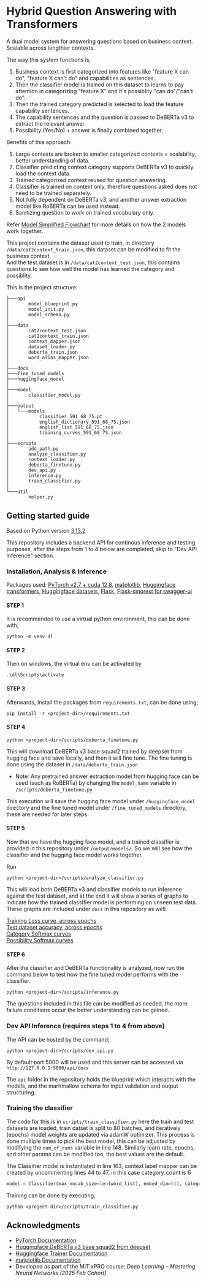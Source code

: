 # Hybrid Question Answering with Transformers  
A dual model system for answering questions based on business context. Scalable across lengthier contexts.

The way this system functions is, 
1. Business context is first categorized into features like "feature X can do", "feature X can't do" and capabilities as sentences.    
2. Then the classifier model is trained on this dataset to learns to pay attention in categorizing "feature X" and it's possiblity "can do"/"can't do".       
3. Then the trained category predicted is selected to load the feature capability sentences.   
4. The capability sentences and the question is passed to DeBERTa v3 to extract the relevant answer.   
5. Possibility (Yes/No) + answer is finally combined together.   

Benefits of this approach:   
1. Large contexts are broken to smaller categorized contexts = scalability, better understanding of data.   
2. Classifier predicting context category supports DeBERTa v3 to quickly load the context data.   
3. Trained categorized context reused for question answering.   
4. Classifier is trained on context only, therefore questions asked does not need to be trained separately.   
5. Not fully dependent on DeBERTa v3, and another answer extraction model like RoBERTa can be used instead.   
6. Sanitizing question to work on trained vocabulary only.    

Refer [Model Simplified Flowchart](https://) for more details on how the 2 models work together.

This project contains the dataset used to train, in directory ```/data/cat2context_train.json```, this dataset can be modified to fit the business context.   
And the test dataset is in ```/data/cat2context_test.json```, this contains questions to see how well the model has learned the category and possiblity.   

This is the project structure:   
```
├───api
│       model_blueprint.py
│       model_init.py
│       model_schema.py
│
├───data
│       cat2context_test.json
│       cat2context_train.json
│       context_mapper.json
│       dataset_loader.py
│       deberta_train.json
│       word_alias_mapper.json
│
├───docs
├───fine_tuned_models
├───huggingface_model
│
├───model
│       classifier_model.py
│
├───output
│   └───models
│           classifier_591_68_75.pt
│           english_dictionary_591_68_75.json
│           english_list_591_68_75.json
│           training_curves_591_68_75.json
│
├───scripts
│       add_path.py
│       analyze_classifier.py
│       context_loader.py
│       deberta_finetune.py
│       dev_api.py
│       inference.py
│       train_classifier.py
│    
└───util
        helper.py
```

## Getting started guide   
Based on Python version [3.13.2](https://www.python.org/downloads/release/python-3132/)   

This repository includes a backend API for continous inference and testing purposes, after the steps from 1 to 4 below are completed, skip to "Dev API Inference" section.    

### Installation, Analysis & Inference

Packages used: [PyTorch v2.7 + cuda 12.8](https://github.com/pytorch/pytorch/releases/tag/v2.7.0), [matplotlib](https://pypi.org/project/matplotlib/), [Huggingface transformers](https://pypi.org/project/transformers/), [Huggingface datasets](https://pypi.org/project/datasets/), [Flask](https://pypi.org/project/Flask/), [Flask-smorest for swagger-ui](https://flask-smorest.readthedocs.io/en/latest/)   

#### STEP 1
It is recommended to use a virtual python environment, this can be done with;
```
python -m venv dl
```

#### STEP 2
Then on windows, the virtual env can be activated by 
```
.\dl\Scripts\activate
```   

#### STEP 3
Afterwards, Install the packages from ```requirements.txt```, can be done using;
```
pip install -r <project-dir>/requirements.txt
```   

#### STEP 4
```
python <project-dir>/scripts/deberta_finetune.py
``` 
This will download DeBERTa v3 base squad2 trained by deepset from hugging face and save locally, and then it will fine tune. The fine tuning is done using the dataset in ```/data/deberta_train.json```   

- Note: Any pretrained answer extraction model from hugging face can be used (such as RoBERTa) by changing the ```model_name``` variable in ```/scripts/deberta_finetune.py```  

This execution will save the hugging face model under ```/huggingface_model``` directory and the fine tuned model under ```/fine_tuned_models``` directory, these are needed for later steps.   

#### STEP 5
Now that we have the hugging face model, and a trained classifier is provided in this repository under ```/output/models/```. So we will see how the classifier and the hugging face model works together.

Run 
```
python <project-dir>/scripts/analyze_classifier.py
```
This will load both DeBERTa v3 and classifier models to run inference against the test dataset, and at the end it will show a series of graphs to indicate how the trained classifier model is performing on unseen test data. These graphs are included under ```docs``` in this repository as well.   

[Training Loss curve, across epochs](https://)   
[Test dataset accuracy, across epochs](https://)   
[Category Softmax curves](https://)   
[Possibility Softmax curves](https://)   

#### STEP 6
After the classifier and DeBERTa functionality is analyzed, now run the command below to test how the fine tuned model performs with the classifier.
```
python <project-dir>/scripts/inference.py
``` 
The questions included in this file can be modified as needed, the more failure conditions occur the better understanding can be gained.   

### Dev API Inference (requires steps 1 to 4 from above)

The API can be hosted by the command;
```
python <project-dir>/scripts/dev_api.py
```
By default port 5000 will be used and this server can be accessed via ```http://127.0.0.1:5000/api/docs```

The ```api``` folder in the repository holds the blueprint which interacts with the models, and the marhmallow schema for input validation and output structuring.

### Training the classifier

The code for this is in ```scripts/train_classifier.py``` here the train and test datasets are loaded, train datset is split to 80 batches, and iteratively (epochs) model weights are updated via adamW optimizer.
This process is done multiple times to pick the best model, this can be adjusted by modifying the ```num_of_runs``` variable in line 148. Similarly learn rate, epochs, and other params can be modified too, the best values are the default.   

The Classifier model is instantiated in line 163, context label mapper can be created by uncommenting lines 44 to 47, in this case category_count is 6   
```python
model = Classifier(max_vocab_size=len(word_list), embed_dim=512, category_count=len(context_label_mapper), possibility_count=2).to(device) # copy model to torch device
```

Training can be done by executing,   
```
python <project-dir>/scripts/train_classifier.py
```


## Acknowledgments

- [PyTorch Documentation](https://docs.pytorch.org/docs/stable/index.html)   
- [Huggingface DeBERTa v3 base squad2 from deepset](https://huggingface.co/deepset/deberta-v3-base-squad2)   
- [Huggingface Trainer Documentation](https://huggingface.co/docs/transformers/en/main_classes/trainer)
- [matplotlib Documentation](https://matplotlib.org/stable/tutorials/pyplot.html)   
- Developed as part of the MIT xPRO course: *Deep Learning – Mastering Neural Networks (2025 Feb Cohort)*